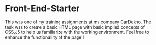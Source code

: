 # Front-End-Starter
This was one of my training assignments at my company CarDekho. The task was to create a basic HTML page with basic implied concepts of CSS,JS to help us familiarize with the working environment. Feel free to enhance the functionaliity of the page!!
